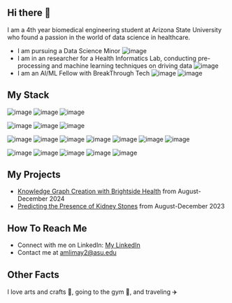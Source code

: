 ## Hi there 🙋

<!--
**anushkalimaye/anushkalimaye** is a ✨ _special_ ✨ repository because its `README.md` (this file) appears on your GitHub profile.

Here are some ideas to get you started:

- 🔭 I’m currently working on ...
- 🌱 I’m currently learning ...
- 👯 I’m looking to collaborate on ...
- 🤔 I’m looking for help with ...
- 💬 Ask me about ...
- 📫 How to reach me: ...
- 😄 Pronouns: ...
- ⚡ Fun fact: ...
-->


I am a 4th year biomedical engineering student at Arizona State University who found a passion in the world of data science in healthcare. 
- I am pursuing a Data Science Minor ![image](https://github.com/user-attachments/assets/55f4b5fa-29da-4714-91de-a54b2751e552)
- I am in an researcher for a Health Informatics Lab, conducting pre-processing and machine learning techniques on driving data ![image](https://github.com/user-attachments/assets/07f4f0cd-4263-4df7-9390-3b69bd9cebdb)
- I am an AI/ML Fellow with BreakThrough Tech ![image](https://github.com/user-attachments/assets/0040c1ce-ad5c-4b16-b5b2-6f1a0fffbe61) ![image](https://github.com/user-attachments/assets/88a3a8bb-e29a-4ea9-8e37-f7060f131e4b)


## My Stack

![image](https://github.com/user-attachments/assets/5abec4d7-3c15-40e2-864d-5fe75e7019c1) ![image](https://github.com/user-attachments/assets/1c0d28f5-c173-49ca-b984-fdf91311ed63) ![image](https://github.com/user-attachments/assets/cba49aa5-1db7-41c0-9618-fd5af62547c8)

![image](https://github.com/user-attachments/assets/1fab58ae-3fec-49ed-9902-d7ea937ba098) ![image](https://github.com/user-attachments/assets/f08b0ee1-cd20-4070-9820-f06ad6851917) ![image](https://github.com/user-attachments/assets/4a9c5c4d-fb3e-4182-96b5-8f8037f36a30)

![image](https://github.com/user-attachments/assets/2c7aec19-c553-4d9e-b729-062d2bf8cb0c) ![image](https://github.com/user-attachments/assets/5f99c32c-04c2-4e24-a6e8-6c8217f9acc9) ![image](https://github.com/user-attachments/assets/2bdb05a2-3203-47c4-95bb-235b7f583e19) ![image](https://github.com/user-attachments/assets/e01d9bda-7848-4b49-bd0c-b5af72abb192) ![image](https://github.com/user-attachments/assets/6961ecb0-4181-46fe-90a4-8a757820f824) ![image](https://github.com/user-attachments/assets/1bb6267b-23ac-4d24-ab22-88889ea1ecd3) ![image](https://github.com/user-attachments/assets/04b10581-f372-4565-96cb-f306fa68f8c5)

![image](https://github.com/user-attachments/assets/52df0ccc-46d8-4724-8171-d2bd6d6391cd) ![image](https://github.com/user-attachments/assets/9a81a613-b124-48ad-988d-c5ebe89b27f7) ![image](https://github.com/user-attachments/assets/b0b5d640-2b7e-4b73-b795-7985c2e7074a) ![image](https://github.com/user-attachments/assets/0f97c3c2-df93-49b4-b521-bcdf6512b57b) ![image](https://github.com/user-attachments/assets/c3304f0c-a7c2-4c8a-a2f2-ef122d5d7e83)



## My Projects 

* [Knowledge Graph Creation with Brightside Health](https://github.com/rishikasrinivas/KnowledgeGraphMentalHealth) from August-December 2024
*  [Predicting the Presence of Kidney Stones](https://github.com/anushkalimaye/Honors-Contract-Data-Science-in-R-) from August-December 2023


## How To Reach Me

- Connect with me on LinkedIn: [My LinkedIn](https://www.linkedin.com/in/anushkaLimaye0/)
- Contact me at amlimay2@asu.edu



## Other Facts 
I love arts and crafts 🎨, going to the gym 💪, and traveling ✈️



